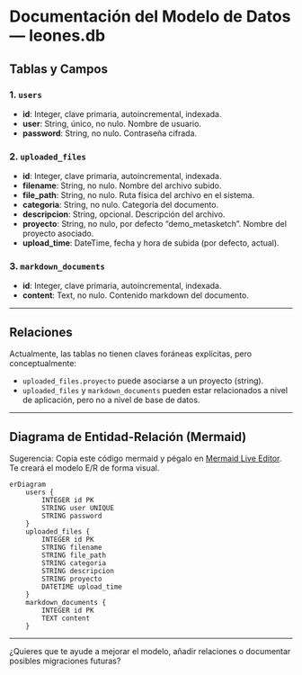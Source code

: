 # Documentación del Modelo de Datos — leones.db

## Tablas y Campos

### 1. `users`
- **id**: Integer, clave primaria, autoincremental, indexada.
- **user**: String, único, no nulo. Nombre de usuario.
- **password**: String, no nulo. Contraseña cifrada.

### 2. `uploaded_files`
- **id**: Integer, clave primaria, autoincremental, indexada.
- **filename**: String, no nulo. Nombre del archivo subido.
- **file_path**: String, no nulo. Ruta física del archivo en el sistema.
- **categoria**: String, no nulo. Categoría del documento.
- **descripcion**: String, opcional. Descripción del archivo.
- **proyecto**: String, no nulo, por defecto “demo_metasketch”. Nombre del proyecto asociado.
- **upload_time**: DateTime, fecha y hora de subida (por defecto, actual).

### 3. `markdown_documents`
- **id**: Integer, clave primaria, autoincremental, indexada.
- **content**: Text, no nulo. Contenido markdown del documento.

---

## Relaciones

Actualmente, las tablas no tienen claves foráneas explícitas, pero conceptualmente:
- `uploaded_files.proyecto` puede asociarse a un proyecto (string).
- `uploaded_files` y `markdown_documents` pueden estar relacionados a nivel de aplicación, pero no a nivel de base de datos.

---

## Diagrama de Entidad-Relación (Mermaid)

Sugerencia: Copia este código mermaid y pégalo en [Mermaid Live Editor](https://mermaid.live/). Te creará el modelo E/R de forma visual.

```mermaid
erDiagram
    users {
        INTEGER id PK
        STRING user UNIQUE
        STRING password
    }
    uploaded_files {
        INTEGER id PK
        STRING filename
        STRING file_path
        STRING categoria
        STRING descripcion
        STRING proyecto
        DATETIME upload_time
    }
    markdown_documents {
        INTEGER id PK
        TEXT content
    }
```

---

¿Quieres que te ayude a mejorar el modelo, añadir relaciones o documentar posibles migraciones futuras?
